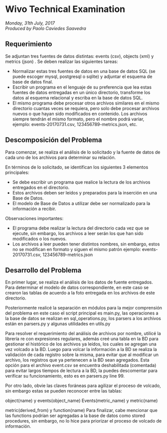 # Wivo Technical Examination #
*Monday, 31th July, 2017*  
*Produced by Paolo Caviedes Saavedra*

## Requerimiento ##

Se adjuntan tres fuentes de datos distintas: events (csv), objects (xml) y metrics (json) . Se deben realizar las siguientes tareas:  
* Normalizar estas tres fuentes de datos en una base de datos SQL (se puede escoger mysql, postgresql o sqlite) y adjuntar el esquema de base de datos final.  
* Escribir un programa en el lenguaje de su preferencia que lea estas fuentes de datos entregadas en un único directorio, transforme los datos al esquema relacional y escriba en la base de datos SQL.  
* El mismo programa debe procesar otros archivos similares en el mismo directorio cuantas veces se requiera, pero solo debe procesar archivos nuevos o que hayan sido modificados en contenido. Los archivos siempre tendrán el mismo formato, pero el nombre podrá variar, ejemplo: events-20170731.csv, 123456789-metrics.json, etc.

## Descomposición del Problema ##

Para comenzar, se realiza el análisis de lo solicitado y la fuente de datos de cada uno de los archivos para determinar su relación. 

En términos de lo solicitado, se identifican los siguientes 3 elementos principales:  
* Se debe escribir un programa que realice la lectura de los archivos entregados en el directorio.  
* Estos archivos deben ser leídos y preparados para la inserción en una Base de Datos.  
* El modelo de Base de Datos a utilizar debe ser normalizado para la información a recibir.  

Observaciones importantes:  
* El programa debe realizar la lectura del directorio cada vez que se ejecute, sin embargo, los archivos a leer serán los que han sido modificados o los nuevos. 
* Los archivos a leer pueden tener distintos nombres, sin embargo, estos no se modifican en formato y siguen el mismo patrón ejemplo: events-20170731.csv, 123456789-metrics.json

## Desarrollo del Problema ##

En primer lugar, se realiza el análisis de los datos de fuente entregados. Para determinar el modelo de datos correspondiente, en este caso se crearon las tablas de acuerdo a la foto entregada en los archivos de este directorio. 

Posteriormente realicé la separación en módulos para la mejor comprensión del problema en este caso el script principal es main.py, las operaciones a la base de datos se realizan en sql_operations.py, los parsers a los archivos están en parsers.py y algunas utilidades en utils.py

Para resolver el requerimiento del análisis de archivos por nombre, utilicé la librería re con expresiones regulares, además creé una tabla en la BD para gestionar el histórico de los archivos ya leídos, los cuales se agregan una vez volcado a la BD. 
Luego para volcar la información a la BD se realiza la validación de cada registro sobre la misma, para evitar que al modificar un archivo, los registros que ya pertenecen a la BD sean agregados. Esta opción para el archivo event.csv se encuentra deshabilitada (comentada) para evitar largos tiempos de lectura a la BD, la puedes descomentar para verificar su funcionamiento, esto es en parsers.py line 99.

Por otro lado, obvie las claves foráneas para agilizar el proceso de volcado, sin embargo estas se pueden reconocer entre las tablas:

object(name) y events(object_name) 
Events(metric_name) y metric(name)

metric(derived_from) y function(name)
Para finalizar, cabe mencionar que las functions podrían ser agregadas a la base de datos como stored procedures, sin embargo, no lo hice para priorizar el proceso de volcado de información.
